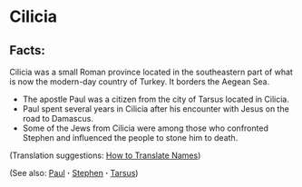 # Cilicia #

## Facts: ##

Cilicia was a small Roman province located in the southeastern part of what is now the modern-day country of Turkey. It borders the Aegean Sea.

* The apostle Paul was a citizen from the city of Tarsus located in Cilicia.
* Paul spent several years in Cilicia after his encounter with Jesus on the road to Damascus.
* Some of the Jews from Cilicia were among those who confronted Stephen and influenced the people to stone him to death.

(Translation suggestions: [How to Translate Names](https://git.door43.org/Door43/en-ta-translate-vol1/src/master/content/translate_names.md))

(See also: [Paul](../other/paul.md) **·** [Stephen](../other/stephen.md) **·** [Tarsus](../other/tarsus.md))

